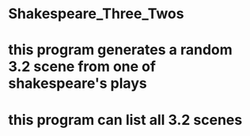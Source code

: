 # Shakespeare_Three_Twos
# this program generates a random 3.2 scene from one of shakespeare's plays
# this program can list all 3.2 scenes
